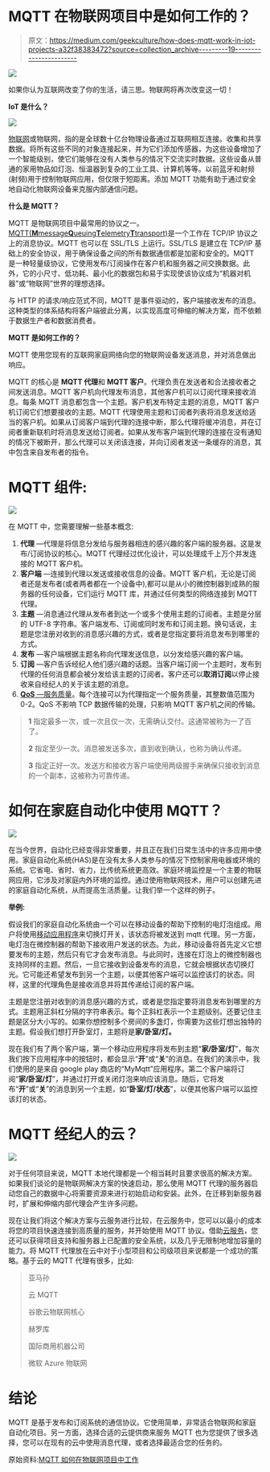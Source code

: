 # MQTT 在物联网项目中是如何工作的？

> 原文：<https://medium.com/geekculture/how-does-mqtt-work-in-iot-projects-a32f38383472?source=collection_archive---------19----------------------->

![](img/cc42e371c85bf8c056e40edd6df3f855.png)

如果你认为互联网改变了你的生活，请三思。物联网将再次改变这一切！

**IoT 是什么？**

![](img/54480e8bf77567013672553a364eb40e.png)

[物联网](https://en.wikipedia.org/wiki/Internet_of_things)或物联网，指的是全球数十亿台物理设备通过互联网相互连接。收集和共享数据。将所有这些不同的对象连接起来，并为它们添加传感器，为这些设备增加了一个智能级别，使它们能够在没有人类参与的情况下交流实时数据。这些设备从普通的家用物品如灯泡、恒温器到复杂的工业工具、计算机等等。以前蓝牙和射频(射频)用于控制物联网应用，但仅限于短距离。添加 MQTT 功能有助于通过安全地自动化物联网设备来克服内部通信问题。

**什么是 MQTT？**

MQTT 是物联网项目中最常用的协议之一。[MQTT(**M**message**Q**ueuing**T**elemetry**T**transport)](https://en.wikipedia.org/wiki/MQTT)是一个工作在 TCP/IP 协议之上的消息协议。MQTT 也可以在 SSL/TLS 上运行。SSL/TLS 是建立在 TCP/IP 基础上的安全协议，用于确保设备之间的所有数据通信都是加密和安全的。MQTT 是一种轻量级协议，它使用发布/订阅操作在客户机和服务器之间交换数据。此外，它的小尺寸、低功耗、最小化的数据包和易于实现使该协议成为“机器对机器”或“物联网”世界的理想选择。

与 HTTP 的请求/响应范式不同，MQTT 是事件驱动的，客户端接收发布的消息。这种类型的体系结构将客户端彼此分离，以实现高度可伸缩的解决方案，而不依赖于数据生产者和数据消费者。

**MQTT 是如何工作的？**

MQTT 使用您现有的互联网家庭网络向您的物联网设备发送消息，并对消息做出响应。

MQTT 的核心是 **MQTT 代理**和 **MQTT 客户**。代理负责在发送者和合法接收者之间发送消息。MQTT 客户机向代理发布消息，其他客户机可以订阅代理来接收消息。每条 MQTT 消息都包含一个主题。客户机发布特定主题的消息，MQTT 客户机订阅它们想要接收的主题。MQTT 代理使用主题和订阅者列表将消息发送给适当的客户机。如果从订阅客户端到代理的连接中断，那么代理将缓冲消息，并在订阅者重新联机时将消息发送给订阅者。如果从发布客户端到代理的连接在没有通知的情况下被断开，那么代理可以关闭该连接，并向订阅者发送一条缓存的消息，其中包含来自发布者的指令。

# MQTT 组件:

![](img/57cb49910bb42b4c6205663e6b1756f6.png)

在 MQTT 中，您需要理解一些基本概念:

1.  **代理** —代理是将信息分发给与服务器相连的感兴趣的客户端的服务器。这是发布/订阅协议的核心。MQTT 代理经过优化设计，可以处理成千上万个并发连接的 MQTT 客户机。
2.  **客户端** —连接到代理以发送或接收信息的设备。MQTT 客户机，无论是订阅者还是发布者(或者两者都在一个设备中),都可以是从小的微控制器到成熟的服务器的任何设备，它们运行 MQTT 库，并通过任何类型的网络连接到 MQTT 代理。
3.  **主题** —消息通过代理从发布者到达一个或多个使用主题的订阅者。主题是分层的 UTF-8 字符串。客户端发布、订阅或同时发布和订阅主题。换句话说，主题是您注册对收到的消息感兴趣的方式，或者是您指定要将消息发布到哪里的方式。
4.  **发布** —客户端根据主题名称向代理发送信息，以分发给感兴趣的客户端。
5.  **订阅** —客户告诉经纪人他们感兴趣的话题。当客户端订阅一个主题时，发布到代理的任何消息都会被分发给该主题的订阅者。客户还可以**取消订阅**以停止接收来自经纪人的关于该主题的消息。
6.  [**QoS** —服务质量](https://en.wikipedia.org/wiki/Quality_of_service)。每个连接可以为代理指定一个服务质量，其整数值范围为 0-2。QoS 不影响 TCP 数据传输的处理，只影响 MQTT 客户机之间的传输。

> **1** 指定最多一次，或一次且仅一次，无需确认交付。这通常被称为一了百了。
> 
> **2** 指定至少一次。消息被发送多次，直到收到确认，也称为确认传递。
> 
> **3** 指定正好一次。发送方和接收方客户端使用两级握手来确保只接收到消息的一个副本，这被称为可靠传递。

# 如何在家庭自动化中使用 MQTT？

![](img/775ef4888eb4c3718ffa76bc584d9f35.png)

在当今世界，自动化已经变得非常重要，并且正在我们日常生活中的许多应用中使用。家庭自动化系统(HAS)是在没有太多人类参与的情况下控制家用电器或环境的系统。它省电、省时、省力，比传统系统更高效。家庭环境监控是一个主要的物联网应用，它涉及对家庭内外环境的监控。通过使用物联网技术，用户可以创建先进的家庭自动化系统，从而提高生活质量。让我们举一个这样的例子。

**举例:**

假设我们的家庭自动化系统由一个可以在移动设备的帮助下控制的电灯泡组成。用户将使用[移动应用程序](https://www.codecrafttech.com/mobile-app-development-usa.html)来切换灯开关，该状态将被发送到 mqtt 代理。另一方面，电灯泡在微控制器的帮助下接收用户发送的状态。为此，移动设备将首先定义它想要发布的主题，然后只有它才会发布消息。与此同时，连接在灯泡上的微控制器也支持同样的主题。然后，一旦它接收到设备发布的消息，它就会根据状态切换灯光。它可能还希望发布到另一个主题，以便其他客户端可以监控该灯的状态。同样，这里的代理角色是接收消息并将其传递给订阅的客户端。

主题是您注册对收到的消息感兴趣的方式，或者是您指定要将消息发布到哪里的方式。主题用正斜杠分隔的字符串表示。每个正斜杠表示一个主题级别。还要记住主题是区分大小写的。如果你想控制多个房间的多盏灯，你需要为这些灯想出独特的主题。假设我们想打开卧室灯，主题将是**家/卧室/灯。**

现在我们有了两个客户端，第一个移动应用程序将发布到主题“**家/卧室/灯**”，每次我们按下应用程序中的按钮时，都会显示“**开**”或“**关**”的消息。在我们的演示中，我们使用的是来自 google play 商店的“MyMqtt”应用程序。第二个客户端将订阅“**家/卧室/灯**”，并通过打开或关闭灯泡来响应该消息。随后，它将发布“**开**”或“**关**”的消息到另一个主题，如“**卧室/灯/状态**”，以便其他客户端可以监控该灯的状态。

# MQTT 经纪人的云？

![](img/abb12edf7789c2a2b5899164aa2b9619.png)

对于任何项目来说，MQTT 本地代理都是一个相当耗时且要求很高的解决方案。如果我们谈论的是物联网解决方案的快速启动，那么使用 MQTT 代理的服务器启动您自己的数据中心将需要资源来进行初始启动和安装。此外，在迁移到新服务器时，扩展和伸缩内部代理会产生许多问题。

现在让我们将这个解决方案与云服务进行比较，在云服务中，您可以以最小的成本将您的项目快速连接到高质量的服务，并开始使用 MQTT 协议。借助[云服务](https://www.codecrafttech.com/cloud-solutions-usa.html)，您还可以获得项目支持和服务器上已配置的安全系统，以及几乎无限制地增加容量的能力。将 MQTT 代理放在云中对于小型项目和公司级项目来说都是一个成功的策略。基于云的 MQTT 代理有很多，比如:

> 亚马孙
> 
> 云 MQTT
> 
> 谷歌云物联网核心
> 
> 赫罗库
> 
> 国际商用机器公司
> 
> 微软 Azure 物联网

# 结论

MQTT 是基于发布和订阅系统的通信协议。它使用简单，非常适合物联网和家庭自动化项目。另一方面，选择合适的云提供商来服务 MQTT 也为您提供了很多选择，您可以在现有的云中使用消息代理，或者选择最适合您的任务的。

原始资料:[MQTT 如何在物联网项目中工作](https://www.codecrafttech.com/resources/blogs/how-does-mqtt-work-in-iot-projects.html)